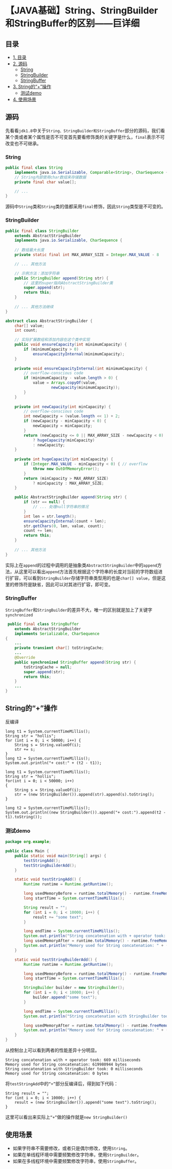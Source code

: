 # 【JAVA基础】String、StringBuilder和StringBuffer的区别——巨详细

## 目录
- [1. 目录](#目录)
- [2. 源码](#源码)
    - [String](#string)
    - [StringBuilder](#stringbuilder)
    - [StringBuffer](#stringbuffer)
- [3. String的“+”操作](#string的操作)
    - [测试demo](#测试demo)
- [4. 使用场景](#使用场景)



## 源码

先看看`jdk1.8`中关于`String、StringBuilder和StringBuffer`部分的源码，我们看某个类或者某个属性是否不可变首先要看修饰类的关键字是什么，`final`表示不可改变也不可继承。

### String

```java
public final class String
    implements java.io.Serializable, Comparable<String>, CharSequence {
    // String内部使用char数组来存储数据
    private final char value[];

    // ...
}
```

源码中`String`类和`String`类的值都采用`final`修饰，因此`String`类型是不可变的。

### StringBuilder

```java
public final class StringBuilder
    extends AbstractStringBuilder
    implements java.io.Serializable, CharSequence {
    
    // 数组最大长度
    private static final int MAX_ARRAY_SIZE = Integer.MAX_VALUE - 8

    // ... 其他方法

    // 示例方法：添加字符串
    public StringBuilder append(String str) {
        // 这里的super指向AbstractStringBuilder类
        super.append(str);
        return this;
    }
    
    // ... 其他方法继续
}

abstract class AbstractStringBuilder {
    char[] value;
    int count;

    // 实际扩展数组和添加内容在这个类中实现
    public void ensureCapacity(int minimumCapacity) {
        if (minimumCapacity > 0)
            ensureCapacityInternal(minimumCapacity);
    }
    
    private void ensureCapacityInternal(int minimumCapacity) {
        // overflow-conscious code
        if (minimumCapacity - value.length > 0) {
            value = Arrays.copyOf(value,
                    newCapacity(minimumCapacity));
        }
    }
    
    private int newCapacity(int minCapacity) {
        // overflow-conscious code
        int newCapacity = (value.length << 1) + 2;
        if (newCapacity - minCapacity < 0) {
            newCapacity = minCapacity;
        }
        return (newCapacity <= 0 || MAX_ARRAY_SIZE - newCapacity < 0)
            ? hugeCapacity(minCapacity)
            : newCapacity;
    }
    
    private int hugeCapacity(int minCapacity) {
        if (Integer.MAX_VALUE - minCapacity < 0) { // overflow
            throw new OutOfMemoryError();
        }
        return (minCapacity > MAX_ARRAY_SIZE)
            ? minCapacity : MAX_ARRAY_SIZE;
    }

    public AbstractStringBuilder append(String str) {
        if (str == null) {
            // ... 处理null字符串的情况
        }
        int len = str.length();
        ensureCapacityInternal(count + len);
        str.getChars(0, len, value, count);
        count += len;
        return this;
    }
    
    // ... 其他方法
}
```

实际上在`append`的过程中调用的是抽象类`AbstractStringBuilder`中的`append`方法，从这里可以看出`append`方法首先根据这个字符串的长度对当前的字符数组进行扩容，可以看到`StringBuilder`存储字符串类型用的也是`char[] value`，但是这里的修饰符是缺省，因此可以对其进行扩容，即可变。

### StringBuffer

`StringBuffer`和`StringBuilder`的差异不大，唯一的区别就是加上了关键字`synchronized`

```java
 public final class StringBuffer
    extends AbstractStringBuilder
    implements Serializable, CharSequence
{
    ...
    private transient char[] toStringCache;
    ...
    @Override
    public synchronized StringBuffer append(String str) {
        toStringCache = null;
        super.append(str);
        return this;
    }
    ...
}
```

## String的“+”操作

反编译

```
long t1 = System.currentTimeMillis();
String str = "hollis";
for (int i = 0; i < 50000; i++) {
    String s = String.valueOf(i);
    str += s;
}
long t2 = System.currentTimeMillis();
System.out.println("+ cost:" + (t2 - t1));
```

```
long t1 = System.currentTimeMillis();
String str = "hollis";
for(int i = 0; i < 50000; i++)
{
    String s = String.valueOf(i);
    str = (new StringBuilder()).append(str).append(s).toString();
}

long t2 = System.currentTimeMillis();
System.out.println((new StringBuilder()).append("+ cost:").append(t2 - t1).toString());
```

### 测试demo

```java
package org.example;

public class Main {
    public static void main(String[] args) {
        testStringAdd();
        testStringBuilderAdd();
    }

    static void testStringAdd() {
        Runtime runtime = Runtime.getRuntime();

        long usedMemoryBefore = runtime.totalMemory() - runtime.freeMemory();
        long startTime = System.currentTimeMillis();

        String result = "";
        for (int i = 0; i < 10000; i++) {
            result += "some text";
        }

        long endTime = System.currentTimeMillis();
        System.out.println("String concatenation with + operator took: " + (endTime - startTime) + " milliseconds");
        long usedMemoryAfter = runtime.totalMemory() - runtime.freeMemory();
        System.out.println("Memory used for String concatenation: " + (usedMemoryAfter - usedMemoryBefore) + " bytes");
    }

    static void testStringBuilderAdd() {
        Runtime runtime = Runtime.getRuntime();

        long usedMemoryBefore = runtime.totalMemory() - runtime.freeMemory();
        long startTime = System.currentTimeMillis();

        StringBuilder builder = new StringBuilder();
        for (int i = 0; i < 10000; i++) {
            builder.append("some text");
        }

        long endTime = System.currentTimeMillis();
        System.out.println("String concatenation with StringBuilder took: " + (endTime - startTime) + " milliseconds");

        long usedMemoryAfter = runtime.totalMemory() - runtime.freeMemory();
        System.out.println("Memory used for String concatenation: " + (usedMemoryAfter - usedMemoryBefore) + " bytes");
    }
}
```

从控制台上可以看到两者的性能差异十分明显。

```
String concatenation with + operator took: 669 milliseconds
Memory used for String concatenation: 619980944 bytes
String concatenation with StringBuilder took: 0 milliseconds
Memory used for String concatenation: 0 bytes
```

将`testStringAdd`中的`“+”`部分反编译后，得到如下代码：

```
String result = "";
for (int i = 0; i < 10000; i++) {
    result = (new StringBuilder()).append("some text").toString();
}
```

这里可以看出来实际上`“+”`做的操作就是`new StringBuilder()`

## 使用场景

- 如果字符串不需要修改，或者只是偶尔修改，使用`String`。
- 如果在单线程环境中需要频繁修改字符串，使用`StringBuilder`。
- 如果在多线程环境中需要频繁修改字符串，使用`StringBuffer`。